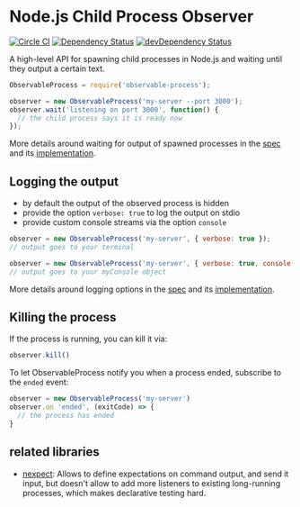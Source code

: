 # Node.js Child Process Observer

[![Circle CI](https://circleci.com/gh/Originate/observable-process.svg?style=shield)](https://circleci.com/gh/Originate/observable-process)
[![Dependency Status](https://david-dm.org/originate/observable-process.svg)](https://david-dm.org/originate/observable-process)
[![devDependency Status](https://david-dm.org/originate/observable-process/dev-status.svg)](https://david-dm.org/originate/observable-process#info=devDependencies)


A high-level API for spawning child processes in Node.js
and waiting until they output a certain text.


```javascript
ObservableProcess = require('observable-process');

observer = new ObservableProcess('my-server --port 3000');
observer.wait('listening on port 3000', function() {
  // the child process says it is ready now
});
```

More details around waiting for output of spawned processes
in the [spec](features/observable-process.feature)
and its [implementation](features/steps/steps.ls).


## Logging the output

* by default the output of the observed process is hidden
* provide the option `verbose: true` to log the output on stdio
* provide custom console streams via the option `console`

```javascript
observer = new ObservableProcess('my-server', { verbose: true });
// output goes to your terminal

observer = new ObservableProcess('my-server', { verbose: true, console: myConsole });
// output goes to your myConsole object
```

More details around logging options in the [spec](features/verbose.feature)
and its [implementation](features/steps/steps.ls).


## Killing the process

If the process is running, you can kill it via:

```javascript
observer.kill()
```

To let ObservableProcess notify you when a process ended,
subscribe to the `ended` event:

```javascript
observer = new ObservableProcess('my-server')
observer.on 'ended', (exitCode) => {
  // the process has ended
}
```


## related libraries

* [nexpect](https://github.com/nodejitsu/nexpect):
  Allows to define expectations on command output,
  and send it input,
  but doesn't allow to add more listeners to existing long-running processes,
  which makes declarative testing hard.
